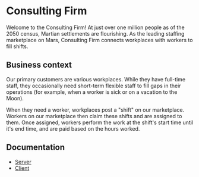 # Consulting Firm

Welcome to the Consulting Firm! At just over one million people as of the 2050 census, Martian settlements are flourishing. As the leading staffing marketplace on Mars, Consulting Firm connects workplaces with workers to fill shifts.


## Business context

Our primary customers are various workplaces. While they have full-time staff, they occasionally need short-term flexible staff to fill gaps in their operations (for example, when a worker is sick or on a vacation to the Moon).

When they need a worker, workplaces post a "shift" on our marketplace. Workers on our marketplace then claim these shifts and are assigned to them. Once assigned, workers perform the work at the shift's start time until it's end time, and are paid based on the hours worked.

## Documentation

- [Server](./server/README.md)
- [Client](./client/README.md)

